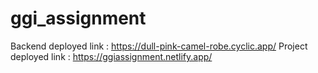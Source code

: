 # ggi_assignment

Backend deployed link : https://dull-pink-camel-robe.cyclic.app/
Project deployed link : https://ggiassignment.netlify.app/
